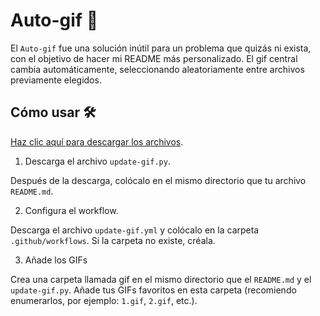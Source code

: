 # Auto-gif 🤖

El ```Auto-gif``` fue una solución inútil para un problema que quizás ni exista, con el objetivo de hacer mi README más personalizado. El gif central cambia automáticamente, seleccionando aleatoriamente entre archivos previamente elegidos.

## Cómo usar 🛠

<a href="/auto-gif/">Haz clic aquí para descargar los archivos</a>.

1. Descarga el archivo ```update-gif.py```.

Después de la descarga, colócalo en el mismo directorio que tu archivo ```README.md```.

2. Configura el workflow.

Descarga el archivo ```update-gif.yml``` y colócalo en la carpeta ```.github/workflows```. Si la carpeta no existe, créala.

3. Añade los GIFs

Crea una carpeta llamada gif en el mismo directorio que el ```README.md``` y el ```update-gif.py```. Añade tus GIFs favoritos en esta carpeta (recomiendo enumerarlos, por ejemplo: ```1.gif```, ```2.gif```, etc.).
